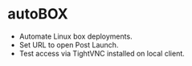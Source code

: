 # autoBOX

- Automate Linux box deployments.
- Set URL to open Post Launch.
- Test access via TightVNC installed on local client.
